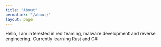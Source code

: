 ```yaml
---
title: "About"
permalink: "/about/"
layout: page
---
```


Hello, I am interested in red teaming, malware development and reverse engineering. Currently learning Rust and C#

